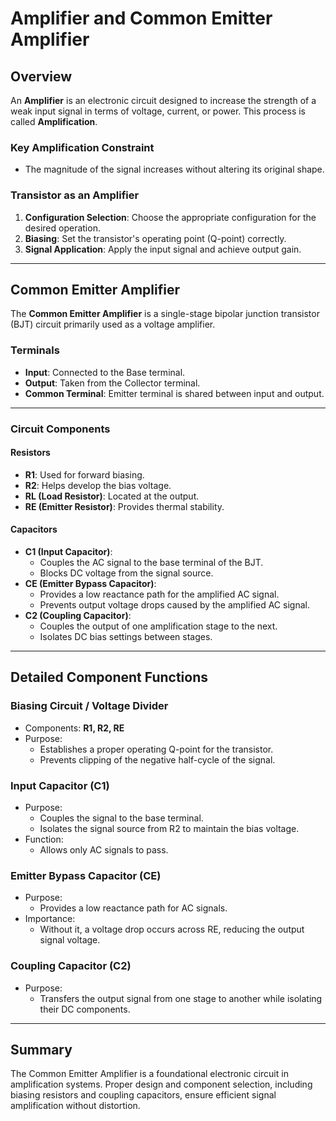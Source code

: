 
# Amplifier and Common Emitter Amplifier

## Overview

An **Amplifier** is an electronic circuit designed to increase the strength of a weak input signal in terms of voltage, current, or power. This process is called **Amplification**. 

### Key Amplification Constraint
- The magnitude of the signal increases without altering its original shape.

### Transistor as an Amplifier
1. **Configuration Selection**: Choose the appropriate configuration for the desired operation.
2. **Biasing**: Set the transistor's operating point (Q-point) correctly.
3. **Signal Application**: Apply the input signal and achieve output gain.

---

## Common Emitter Amplifier

The **Common Emitter Amplifier** is a single-stage bipolar junction transistor (BJT) circuit primarily used as a voltage amplifier.

### Terminals
- **Input**: Connected to the Base terminal.
- **Output**: Taken from the Collector terminal.
- **Common Terminal**: Emitter terminal is shared between input and output.

---

### Circuit Components

#### Resistors
- **R1**: Used for forward biasing.
- **R2**: Helps develop the bias voltage.
- **RL (Load Resistor)**: Located at the output.
- **RE (Emitter Resistor)**: Provides thermal stability.

#### Capacitors
- **C1 (Input Capacitor)**: 
  - Couples the AC signal to the base terminal of the BJT.
  - Blocks DC voltage from the signal source.
- **CE (Emitter Bypass Capacitor)**:
  - Provides a low reactance path for the amplified AC signal.
  - Prevents output voltage drops caused by the amplified AC signal.
- **C2 (Coupling Capacitor)**:
  - Couples the output of one amplification stage to the next.
  - Isolates DC bias settings between stages.

---

## Detailed Component Functions

### Biasing Circuit / Voltage Divider
- Components: **R1, R2, RE**
- Purpose:
  - Establishes a proper operating Q-point for the transistor.
  - Prevents clipping of the negative half-cycle of the signal.

### Input Capacitor (C1)
- Purpose:
  - Couples the signal to the base terminal.
  - Isolates the signal source from R2 to maintain the bias voltage.
- Function:
  - Allows only AC signals to pass.

### Emitter Bypass Capacitor (CE)
- Purpose:
  - Provides a low reactance path for AC signals.
- Importance:
  - Without it, a voltage drop occurs across RE, reducing the output signal voltage.

### Coupling Capacitor (C2)
- Purpose:
  - Transfers the output signal from one stage to another while isolating their DC components.

---

## Summary

The Common Emitter Amplifier is a foundational electronic circuit in amplification systems. Proper design and component selection, including biasing resistors and coupling capacitors, ensure efficient signal amplification without distortion.
